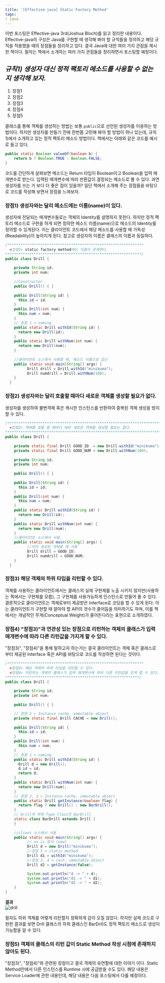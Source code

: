 ```yaml
---
title: '[Effective-java] Static Factory Method'
tags:
- java
---
```


이번 포스팅은 Effective-java 3rd(Joshua Bloch)를 읽고 정리한 내용이다. Effective-java의 구성은 Java를 구현할 때 생각해 봐야 할 규칙들을 정의하고 해당 규칙을 적용했을 때의 장점들을 정리하고 있다. 결국 Java에 대한 여러 가지 관점을 제시한 책이다. 필자는 책에서 소개하는 여러 가지 관점들을 정리하면서 포스팅할 예정이다.

## *규칙1) 생성자 대신 정적 팩토리 메소드를 사용할 수 없는 지 생각해 보자.*
1. 장점1
2. 장점2
3. 장점3
4. 장점4
5. 장점5   

클래스를 통해 객체를 생성하는 방법는 보통 `public`으로 선언된 생성자를 이용하는 방법이다. 하지만 생성자를 만들기 전에 한번쯤 고민해 봐야 할 방법이 하나 있는데, 규칙1)에서 소개하고 있는 정적 팩토리 메소드 방법이다. 책에서는 아래와 같은 코드를 예시로 들고 있다.   

``` java
public static Boolean valueOf(boolean b) {
    return b ? Boolean.TRUE : Boolean.FALSE;
}
```   

코드를 간단하게 살펴보면 메소드는 Return 타입이 Boolean이고 Boolean을 입력 매개변수로 받는다. 입력된 매개변수에 따라 반환값이 결정되는 메소드로 볼 수 있다. 과연 생성자를 쓰는 거 보다 더 좋은 점이 있을까? 일단 책에서 소개해 주는 장점들을 바탕으로 코드를 작성해 보면서 장점을 느껴보자.      

### 장점1) 생성자와는 달리 메소드에는 이름(name)이 있다.   
생성자에 전달되는 매개변수들로는 객체의 Identity를 설명하지 못한다. 하지만 정적 팩토리 메소드로 구현을 하게 되면 정의한 메소드 이름(name)으로 메소드의 Identity를 정의할 수 있게된다. 이는 클라이언트 코드에서 해당 메소드를 사용할 때 가독성(Readability)이 높아지게 된다. 참고로 생성자의 이름은 클래스의 이름과 동일하다.   

``` java   
/**************************************************************
  <장점1> static factory method에는 이름이 존재한다.
**************************************************************/
public class Drill {
    
    private String id;
    private int num;
    
    //Constructor
    public Drill() { }
    
    public Drill(String id) {
      this.id = id;
    }
    public Drill(int num) {
      this.num = num;
    }
    // 장점 1 > naming
    public static Drill withId(String id) {
      return new Drill(id);
    }
    public static Drill withNum(int num) {
      return new Drill(num);
    }
    
    //클라이언트 소스에서 사용할 때, 메소드 이름으로 접근
    public static void main(String[] args) {
          Drill drill = Drill.withId("minikuma");
          Drill numdrill = Drill.withNum(100);
    }
  }
```   

### 장점2) 생성자와는 달리 호출할 때마다 새로운 객체를 생성할 필요가 없다.   
생성자를 생성하여 불변객체 혹은 캐시한 인스턴스를 반환하여 중복된 객체 생성을 방지할 수 있다.   

``` java      
/***********************************************************************
  <장점2> 객체를 호출 할 때마다 매번 새로운 객체를 생성할 필요는 없다.
***********************************************************************/
public class Drill {
  
    private static final Drill GOOD_ID  = new Drill.withId("minikuma");
    private static final Drill GOOD_NUM = new Drill.withNum(100);
    
    private String id;
    private int num;
    
    public Drill() { }
    
    public Drill(String id) {
      this.id = id;
    }
    public Drill(int num) {
      this.num = num;
    }    
    public static Drill withId(String id) {
      return new Drill(id);
    }
    public static Drill withNum(int num) {
      return new Drill(num);
    }    
    //클라이언트 소스에서 사용
    public static void main(String[] args) {
          //미리 생성된 객체를 재 사용
          Drill drill = GOOD_ID;
          Drill numdrill = GOOD_NUM;
    }
  }
```   

### 장점3) 해당 객체의 하위 타입을 리턴할 수 있다.   
객체를 사용하는 클라이언트에서는 클래스의 실제 구현체를 노출 시키지 않지만(사용하는 쪽에서는 구현체를 모름), 그 구현체를 사용가능하게 인스턴스로 만들어 줄 수 있다. 결론적으로 클라이언트는 객체로부터 제공받은 Interface로 코딩을 할 수 있게 된다. 이는 클라이언트가 구현할 때 알아야 할 API의 갯수가 줄어듬을 의미하기도 하며, 이를 책에서는 개념적인 무게(Conceptual Weight)가 줄어든다라는 표현으로 소개하였다.   

### 장점4) "장점3)"과 연관성 있는 장점으로 리턴하는 객체의 클래스가 입력 매개변수에 따라 다른 리턴값을 가지게 할 수 있다.   
"장점3)", "장점4)"을 통해 말하고자 하는거는 결국 클라이언트는 객체 혹은 클래스로부터 제공된 Interface 혹은 API를 바탕으로 코드를 작성하면 된다는 것이다.   

``` java   
/**************************************************************
  <장점3> 해당 객체의 하위 타입을 리턴할 수 있다.
  <장점4> 리턴하는 객체의 클래스가 입력 매개변수에 따라 다른 리턴값을 갖게 할 수 있다.
*************************************************************/
public class Drill {
  
    private String id;
    private int num;
    
    public Drill() { }

    // 장점 2 > Instance cache, immutable object
    private static final Drill CACHE = new Drill();
    
    public Drill(String id) {
      this.id = id;
    }
    public Drill(int num) {
      this.num = num;
    }
    // 장점 1 > naming
    public static Drill withId(String id) {
      Drill d = new Drill();
      d.id = id;
      return d;
    }
    public static Drill withNum(int num) {
      return new Drill(num);
    }
    // 장점 2, 3 > Instance cache, immutable object
    public static Drill getInstance(boolean flag) {
      return flag ? new Drill() : new BarDrill();
    }
    // Drill의 하위 Type Class인 BarDrill
    static class BarDrill extends Drill {
    }
    
    //client 소스에서 사용
    public static void main(String[] args) {
          // as-is 방식 (new)
          Drill d = new Drill("minikuma");
          //장점 1 > static method
          Drill d1 = withId("minikuma");
          //장점 3, 4 > cach, immutable object        
          Drill d2 = getInstance(false);

          System.out.println("d -> " + d);
          System.out.println("d1 -> " + d1);
          System.out.println("d2 -> " + d2);
    }
}
```   
**결과**   
![drill](https://user-images.githubusercontent.com/20740884/51237898-d7fefd00-19b8-11e9-95e4-5c73f0abb224.JPG)   

필자도 하위 객체를 어떻게 리턴할지 정확하게 감이 오질 않았다. 하지만 실제 코드로 구현한 결과를 보면 Drill 클래스의 하위 클래스인 BarDrill도 정적 팩토리 메소드로 생성이 가능함을 알 수 있다.   

### 장점5) 객체의 클래스의 리턴 값이 Static Method 작성 시점에 존재하지 않아도 된다.   
"장점3)", "장점4)"와 관련된 장점이고 결국 객체의 유연함에 대한 이야기 이다. Static Method안에서 다른 인스턴스를 Runtime 시에 공급받을 수도 있다. 해당 내용은 Service Loader에 관한 내용인데, 해당 내용은 다음 포스팅에서 다룰 예정이다.   
